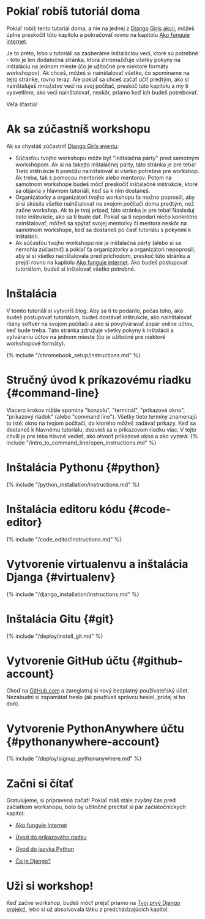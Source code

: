# Pokiaľ robíš tutoriál doma

Pokiaľ robíš tento tutoriál doma, a nie na jednej z [Django Girls akcií](https://djangogirls.org/events/), môžeš úplne preskočiť túto kapitolu a pokračovať rovno na kapitolu [Ako funguje internet](../how_the_internet_works/README.md).

Je to preto, lebo v tutoriáli sa zaoberáme inštaláciou vecí, ktoré sú potrebné - toto je len dodatočná stránka, ktorá zhromažďuje všetky pokyny na inštaláciu na jednom mieste (čo je užitočné pre niektoré formáty workshopov). Ak chceš, môžeš si nainštalovať všetko, čo spomíname na tejto stránke, rovno teraz. Ale pokiaľ sa chceš začať učiť predtým, ako si nainštaluješ množstvo vecí na svoj počítač, preskoč túto kapitolu a my ti vysvetlíme, ako veci nainštalovať, neskôr, priamo keď ich budeš potrebovať.

Veľa šťastia!

# Ak sa zúčastníš workshopu

Ak sa chystáš zúčastniť [Django Girls eventu](https://djangogirls.org/events/):

* Súčasťou tvojho workshopu môže byť "inštalačná párty" pred samotným workshopom. Ak si na takejto inštalačnej párty, táto stránka je pre teba! Tieto inštrukcie ti pomôžu nainštalovať si všetko potrebné pre workshop. Ak treba, tak s pomocou mentoriek alebo mentorov. Potom na samotnom workshope budeš môcť preskočiť inštalačné inštrukcie, ktoré sa objavia v hlavnom tutoriáli, keď sa k nim dostaneš.
* Organizátorky a organizátori tvojho workshopu ťa možno poprosili, aby si si skúsila všetko nainštalovať na svojom počítači doma predtým, než začne workshop. Ak to je tvoj prípad, táto stránka je pre teba! Nasleduj tieto inštrukcie, ako sa ti bude dať. Pokiaľ sa ti nepodarí niečo konkrétne nainštalovať, môžeš sa spýtať svojej mentorky či mentora neskôr na samotnom workshope, keď sa dostaneš po časť tutoriálu s pokynmi k inštalácii.
* Ak súčasťou tvojho workshopu nie je inštalačná párty (alebo si sa nemohla zúčastniť) a pokiaľ ťa organizátorky a organizátori nepoprosili, aby si si všetko nainštalovala pred príchodom, preskoč túto stránku a prejdi rovno na kapitolu [Ako funguje internet](../how_the_internet_works/README.md). Ako budeš postupovať tutoriálom, budeš si inštalovať všetko potrebné.

# Inštalácia

V tomto tutoriáli si vytvoríš blog. Aby sa ti to podarilo, počas toho, ako budeš postupovať tutoriálom, budeš dostávať inštrukcie, ako nainštalovať rôzny softvér na svojom počítači a ako si povytváravať zopár online účtov, keď bude treba. Táto stránka združuje všetky pokyny k inštalácii a vytváraniu účtov na jednom mieste (čo je užitočné pre niektoré workshopové formáty).

<!--sec data-title="Chromebook setup (if you're using one)"
data-id="chromebook_setup" data-collapse=true ces--> {% include "/chromebook_setup/instructions.md" %} 

<!--endsec-->

# Stručný úvod k príkazovému riadku {#command-line}

Viacero krokov nižšie spomína "konzolu", "terminál", "príkazové okno", "príkazový riadok" (alebo "command line"). Všetky tieto termíny znamenajú to isté: okno na tvojom počítači, do ktorého môžeš zadávať príkazy. Keď sa dostaneš k hlavnému tutoriálu, dozvieš sa o príkazovom riadku viac. V tejto chvíli je pre teba hlavné vedieť, ako otvoriť príkazové okno a ako vyzerá: {% include "/intro_to_command_line/open_instructions.md" %}

# Inštalácia Pythonu {#python}

{% include "/python_installation/instructions.md" %}

# Inštalácia editoru kódu {#code-editor}

{% include "/code_editor/instructions.md" %}

# Vytvorenie virtualenvu a inštalácia Djanga {#virtualenv}

{% include "/django_installation/instructions.md" %}

# Inštalácia Gitu {#git}

{% include "/deploy/install_git.md" %}

# Vytvorenie GitHub účtu {#github-account}

Choď na [GitHub.com](https://www.github.com) a zaregistruj si nový bezplatný používateľský účet. Nezabudni si zapamätať heslo (ak používaš správcu hesiel, pridaj si ho doň).

# Vytvorenie PythonAnywhere účtu {#pythonanywhere-account}

{% include "/deploy/signup_pythonanywhere.md" %}

# Začni si čítať

Gratulujeme, si pripravená začať! Pokiaľ máš stále zvyšný čas pred začiatkom workshopu, bolo by užitočné prečítať si pár začiatočníckych kapitol:

* [Ako funguje Internet](../how_the_internet_works/README.md)

* [Úvod do príkazového riadku](../intro_to_command_line/README.md)

* [Úvod do jazyka Python](../python_introduction/README.md)

* [Čo je Django?](../django/README.md)

# Uži si workshop!

Keď začne workshop, budeš môcť prejsť priamo na [Tvoj prvý Django projekt!](../django_start_project/README.md), lebo si už absolvovala látku z predchádzajúcich kapitol.